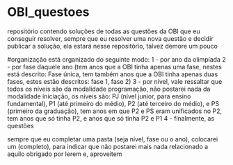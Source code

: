 # OBI_questoes
repositório contendo soluções de todas as questões da OBI que eu conseguir resolver, sempre que eu resolver uma nova questão e decidir publicar a solução, ela estará nesse repositório, talvez demore um pouco

#organização
está organizado do seguinte modo:
1 - por ano da olimpíada
2 - por fase daquele ano (tem anos que a OBI tinha apenas uma fase, nestes está descrito: Fase única, tem também anos que a OBI tinha apenas duas fases, estes estão descritos: fase 1, fase 2)
3 - por nível, vale ressaltar que todos os níveis são da modalidade programação, não postarei nada da modalidade iniciação, os níveis são: PJ (nível junior, para ensino fundamental), P1 (até primeiro do médio), P2 (até terceiro do médio), e PS (primeiro da graduação), tem anos em que P2 e PS eram unificados no P2, tem anos que só tinha P2, e anos que só tinha P2 e P1
4 - finalmente, as questões

sempre que eu completar uma pasta (seja nível, fase ou o ano), colocarei um (completo), para indicar que não postarei mais nada relacionado a aquilo
obrigado por lerem e, aproveitem
